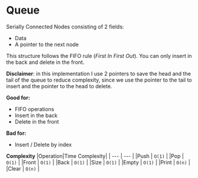 # Queue
Serially Connected Nodes consisting of 2 fields: 
- Data 
- A pointer to the next node

This structure follows the FIFO rule (*First In First Out*). You can only insert in the back and delete in the front.

**Disclaimer**: in this implementation I use 2 pointers to save the head and the tail of the queue to reduce complexity, since we use the pointer to the tail to insert and the pointer to the head to delete.

**Good for:**
- FIFO operations
- Insert in the back
- Delete in the front

**Bad for:**
- Insert / Delete by index 

**Complexity**
|Operation|Time Complexity|
|   ---   |      ---      |
|Push     |    `O(1)`     |
|Pop      |    `O(1)`     |
|Front    |    `O(1)`     |
|Back     |    `O(1)`     |
|Size     |    `O(1)`     |
|Empty    |    `O(1)`     |
|Print    |    `O(n)`     |
|Clear    |    `O(n)`     |